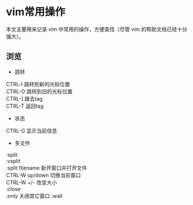 # vim常用操作

本文主要用来记录 vim 中常用的操作，方便查找（尽管 vim 的帮助文档已经十分强大）。

## 浏览

- 跳转

CTRL-I 跳转到新的光标位置  
CTRL-O 跳转到旧的光标位置  
CTRL-] 跟去tag  
CTRL-T 返回tag

- 状态

CTRL-G 显示当前信息


- 多文件

:split  
:vsplit  
:split filename 新开窗口并打开文件  
CTRL-W up/down 切换当前窗口  
CTRL-W +/- 改变大小  
:close  
:only 关闭其它窗口
:wall